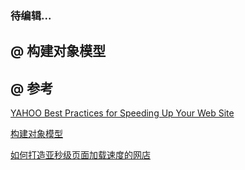 ### 待编辑...




## @ 构建对象模型

## @ 参考

[YAHOO Best Practices for Speeding Up Your Web Site](https://developer.yahoo.com/performance/rules.html)

[构建对象模型](https://developers.google.com/web/fundamentals/performance/critical-rendering-path/constructing-the-object-model?hl=zh-cn)

[如何打造亚秒级页面加载速度的网店](https://mp.weixin.qq.com/s?__biz=MzIwNjQwMzUwMQ==&mid=2247484506&idx=1&sn=89d0588e5522956183dd560bc86112f8)
